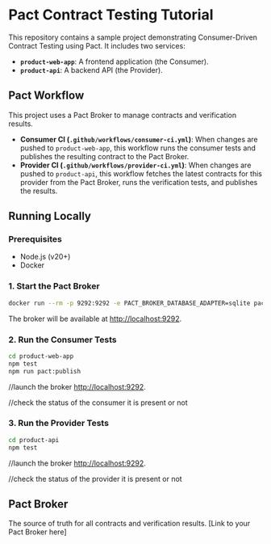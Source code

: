 # Pact Contract Testing Tutorial

This repository contains a sample project demonstrating Consumer-Driven Contract Testing using Pact. It includes two services:

-   **`product-web-app`**: A frontend application (the Consumer).
-   **`product-api`**: A backend API (the Provider).

## Pact Workflow

This project uses a Pact Broker to manage contracts and verification results.

-   **Consumer CI (`.github/workflows/consumer-ci.yml`)**: When changes are pushed to `product-web-app`, this workflow runs the consumer tests and publishes the resulting contract to the Pact Broker.
-   **Provider CI (`.github/workflows/provider-ci.yml`)**: When changes are pushed to `product-api`, this workflow fetches the latest contracts for this provider from the Pact Broker, runs the verification tests, and publishes the results.

## Running Locally

### Prerequisites

-   Node.js (v20+)
-   Docker

### 1. Start the Pact Broker

```bash
docker run --rm -p 9292:9292 -e PACT_BROKER_DATABASE_ADAPTER=sqlite pactfoundation/pact-broker
```
The broker will be available at [http://localhost:9292](http://localhost:9292).

### 2. Run the Consumer Tests

```bash
cd product-web-app
npm test
npm run pact:publish
```
//launch the broker 
 [http://localhost:9292](http://localhost:9292).

 //check the status of the consumer it is present or not
### 3. Run the Provider Tests

```bash
cd product-api
npm test
```
//launch the broker 
 [http://localhost:9292](http://localhost:9292).

 //check the status of the provider it is present or not

## Pact Broker

The source of truth for all contracts and verification results.
[Link to your Pact Broker here]